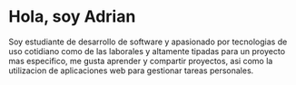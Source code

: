 # Hola, soy Adrian
Soy estudiante de desarrollo de software y apasionado por tecnologias de uso cotidiano como de las laborales y altamente tipadas para un proyecto mas especifico, me gusta aprender y compartir proyectos, asi como la utilizacion de aplicaciones web para gestionar tareas personales.
